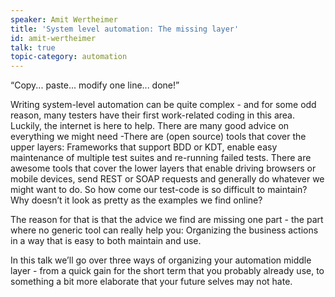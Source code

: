 ```yaml
---
speaker: Amit Wertheimer
title: 'System level automation: The missing layer'
id: amit-wertheimer
talk: true
topic-category: automation
---
```


<!--<a href="http://www.slideshare.net/Kevlin/the-error-of-our-ways">[Slides]</a>-->

“Copy... paste... modify one line... done!”

Writing system-level automation can be quite complex - and for some odd reason, many testers have their first work-related coding in this area. Luckily, the internet is here to help. There are many good advice on everything we might need -There are (open source) tools that cover the upper layers: Frameworks that support BDD or KDT, enable easy maintenance of multiple test suites and re-running failed tests. There are awesome tools that cover the lower layers that enable driving browsers or mobile devices, send REST or SOAP requests and generally do whatever we might want to do. 
So how come our test-code is so difficult to maintain? Why doesn’t it look as pretty as the examples we find online? 

The reason for that is that the advice we find are missing one part - the part where no generic tool can really help you: Organizing the business actions in a way that is easy to both maintain and use.

In this talk we’ll go over three ways of organizing your automation middle layer  - from a quick gain for the short term that you probably already use, to something a bit more elaborate that your future selves may not hate. 
